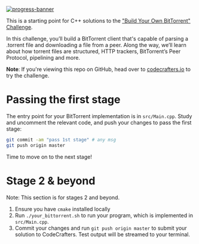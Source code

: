 [![progress-banner](https://backend.codecrafters.io/progress/bittorrent/6ad58823-fe0d-404b-b537-0f71c918b282)](https://app.codecrafters.io/users/codecrafters-bot?r=2qF)

This is a starting point for C++ solutions to the
["Build Your Own BitTorrent" Challenge](https://app.codecrafters.io/courses/bittorrent/overview).

In this challenge, you’ll build a BitTorrent client that's capable of parsing a
.torrent file and downloading a file from a peer. Along the way, we’ll learn
about how torrent files are structured, HTTP trackers, BitTorrent’s Peer
Protocol, pipelining and more.

**Note**: If you're viewing this repo on GitHub, head over to
[codecrafters.io](https://codecrafters.io) to try the challenge.

# Passing the first stage

The entry point for your BitTorrent implementation is in `src/Main.cpp`. Study
and uncomment the relevant code, and push your changes to pass the first stage:

```sh
git commit -am "pass 1st stage" # any msg
git push origin master
```

Time to move on to the next stage!

# Stage 2 & beyond

Note: This section is for stages 2 and beyond.

1. Ensure you have `cmake` installed locally
1. Run `./your_bittorrent.sh` to run your program, which is implemented in
   `src/Main.cpp`.
1. Commit your changes and run `git push origin master` to submit your solution
   to CodeCrafters. Test output will be streamed to your terminal.
